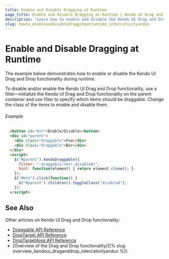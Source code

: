 ```yaml
---
title: Enable and Disable Dragging at Runtime
page_title: Enable and Disable Dragging at Runtime | Kendo UI Drag and Drop Functionality
description: "Learn how to enable and disable the Kendo UI Drag and Drop functionality at runtime."
slug: howto_enableanddisabledraggingatruntime_intercativityandux
---
```


# Enable and Disable Dragging at Runtime

The example below demonstrates how to enable or disable the Kendo UI Drag and Drop functionality during runtime.

To disable and/or enable the Kendo UI Drag and Drop functionality, use a filter&mdash;initialize the Kendo UI Drag and Drop functionality on the parent container and use filter to specify which items should be draggable. Change the class of the items to enable and disable them.

###### Example

```html
  <button id="btn">Enable/Disable</button>
  <div id="parent">
    <div class="draggable">Foo</div>
    <div class="draggable">Bar</div>
  </div>
  <script>
    $("#parent").kendoDraggable({
      filter: ".draggable:not(.disabled)",
      hint: function(element) { return element.clone(); }
    });
    $("#btn").click(function() {
      $("#parent").children().toggleClass("disabled");
    });
  </script>
```

## See Also

Other articles on Kendo UI Drag and Drop functionality:

* [Draggable API Reference](/api/javascript/ui/draggable)
* [DropTarget API Reference](/api/javascript/ui/droptarget)
* [DropTargetArea API Reference](/api/javascript/ui/droptargetarea)
* [Overview of the Drag and Drop functionality]({% slug overview_kendoui_draganddrop_intercativityandux %})
